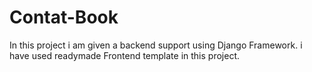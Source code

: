 # Contat-Book
In this project i am given a backend support using Django Framework. i have used readymade Frontend template in this project.  
